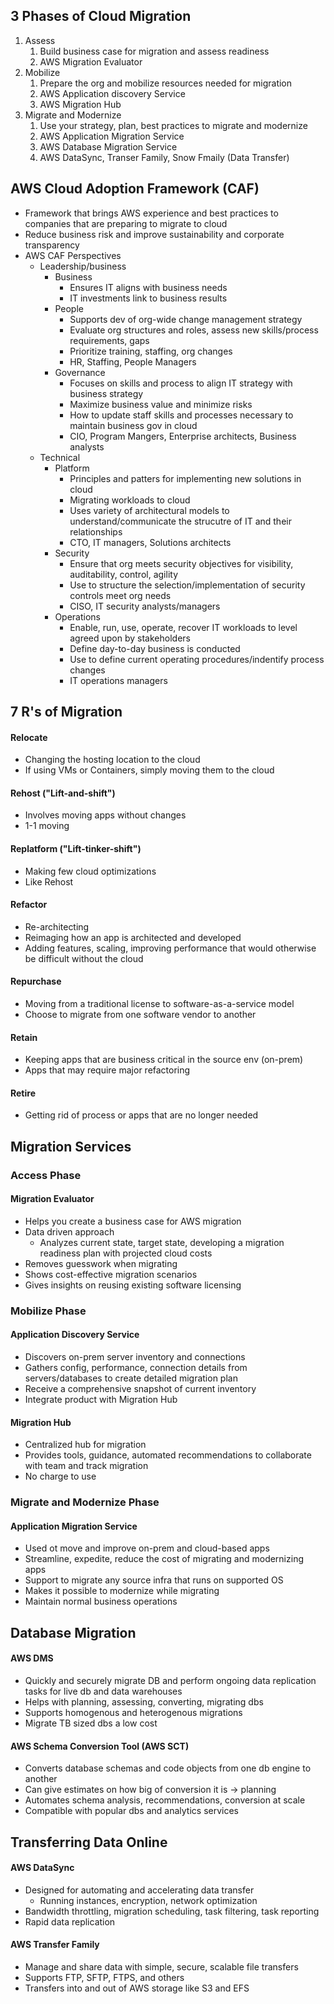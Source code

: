 ## 3 Phases of Cloud Migration
1. Assess
	1. Build business case for migration and assess readiness
	2. AWS Migration Evaluator
2. Mobilize
	1. Prepare the org and mobilize resources needed for migration
	2. AWS Application discovery Service
	3. AWS Migration Hub
3. Migrate and Modernize
	1. Use your strategy, plan, best practices to migrate and modernize
	2. AWS Application Migration Service
	3. AWS Database Migration Service
	4. AWS DataSync, Transer Family, Snow Fmaily (Data Transfer)

## AWS Cloud Adoption Framework (CAF)
- Framework that brings AWS experience and best practices to companies that are preparing to migrate to cloud
- Reduce business risk and improve sustainability and corporate transparency
- AWS CAF Perspectives
	- Leadership/business
		- Business
			- Ensures IT aligns with business needs
			- IT investments link to business results
		- People 
			- Supports dev of org-wide change management strategy
			- Evaluate org structures and roles, assess new skills/process requirements, gaps
			- Prioritize training, staffing, org changes
			- HR, Staffing, People Managers
		- Governance
			- Focuses on skills and process to align IT strategy with business strategy
			- Maximize business value and minimize risks
			- How to update staff skills and processes necessary to maintain business gov in cloud
			- CIO, Program Mangers, Enterprise architects, Business analysts
	- Technical
		- Platform 
			- Principles and patters for implementing new solutions in cloud
			- Migrating workloads to cloud
			- Uses variety of architectural models to understand/communicate the strucutre of IT and their relationships
			- CTO, IT managers, Solutions architects
		- Security 
			- Ensure that org meets security objectives for visibility, auditability, control, agility
			- Use to structure the selection/implementation of security controls meet org needs
			- CISO, IT security analysts/managers
		- Operations
			- Enable, run, use, operate, recover IT workloads to level agreed upon by stakeholders
			- Define day-to-day business is conducted
			- Use to define current operating procedures/indentify process changes
			- IT operations managers

## 7 R's of Migration
#### Relocate
- Changing the hosting location to the cloud
- If using VMs or Containers, simply moving them to the cloud
#### Rehost ("Lift-and-shift")
- Involves moving apps without changes
- 1-1 moving
#### Replatform ("Lift-tinker-shift")
- Making few cloud optimizations
- Like Rehost
#### Refactor
- Re-architecting
- Reimaging how an app is architected and developed
- Adding features, scaling, improving performance that would otherwise be difficult without the cloud
#### Repurchase
- Moving from a traditional license to software-as-a-service model
- Choose to migrate from one software vendor to another
#### Retain
- Keeping apps that are business critical in the source env (on-prem)
- Apps that may require major refactoring
#### Retire
- Getting rid of process or apps that are no longer needed

## Migration Services
### Access Phase
#### Migration Evaluator
- Helps you create a business case for AWS migration
- Data driven approach
	- Analyzes current state, target state, developing a migration readiness plan with projected cloud costs
- Removes guesswork when migrating
- Shows cost-effective migration scenarios
- Gives insights on reusing existing software licensing
### Mobilize Phase
#### Application Discovery Service
- Discovers on-prem server inventory and connections
- Gathers config, performance, connection details from servers/databases to create detailed migration plan
- Receive a comprehensive snapshot of current inventory
- Integrate product with Migration Hub
#### Migration Hub
- Centralized hub for migration
- Provides tools, guidance, automated recommendations to collaborate with team and track migration
- No charge to use
### Migrate and Modernize Phase
#### Application Migration Service
- Used ot move and improve on-prem and cloud-based apps
- Streamline, expedite, reduce the cost of migrating and modernizing apps
- Support to migrate any source infra that runs on supported OS
- Makes it possible to modernize while migrating
- Maintain normal business operations

## Database Migration
#### AWS DMS
- Quickly and securely migrate DB and perform ongoing data replication tasks for live db and data warehouses
- Helps with planning, assessing, converting, migrating dbs
- Supports homogenous and heterogenous migrations
- Migrate TB sized dbs a low cost

#### AWS Schema Conversion Tool (AWS SCT)
- Converts database schemas and code objects from one db engine to another
- Can give estimates on how big of conversion it is -> planning
- Automates schema analysis, recommendations, conversion at scale
- Compatible with popular dbs and analytics services

## Transferring Data Online
#### AWS DataSync
- Designed for automating and accelerating data transfer
	- Running instances, encryption, network optimization
- Bandwidth throttling, migration scheduling, task filtering, task reporting
- Rapid data replication

#### AWS Transfer Family
- Manage and share data with simple, secure, scalable file transfers
- Supports FTP, SFTP, FTPS, and others
- Transfers into and out of AWS storage like S3 and EFS
